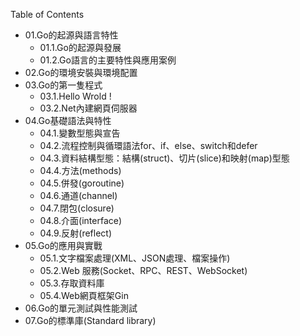 Table of Contents
<!--https://willh.gitbook.io/build-web-application-with-golang-zhtw/-->
<!--
01.Go的起源與語言特性
    01.1.Go的起源與發展
    01.2.Go語言的主要特性與應用案例
02.Go的環境安裝與環境配置
03.Go的第一隻程式
  03.1.Hello Wrold ! 
  03.2.Net內建網頁伺服器
04.Go基礎語法與特性
    04.1.變數型態與宣告
    04.2.流程控制與循環語法for、if、else、switch和defer
    04.3.資料結構型態：結構(struct)、切片(slice)和映射(map)型態
    04.4.方法(methods)
    04.5.併發(goroutine)
    04.6.通道(channel)
    04.7.閉包(closure)
    04.8.介面(interface)
05.Go的應用與實戰
    05.1.文字檔案處理(XML、JSON處理、檔案操作)
    05.2.Web 服務(Socket、RPC、REST、WebSocket)
    05.3.存取資料庫
    05.4.Web網頁框架Gin
06.Go的單元測試與性能測試
07.Go的標準庫(Standard library)-->

* 01.Go的起源與語言特性
    * 01.1.Go的起源與發展
    * 01.2.Go語言的主要特性與應用案例
* 02.Go的環境安裝與環境配置
* 03.Go的第一隻程式
  * 03.1.Hello Wrold ! 
  * 03.2.Net內建網頁伺服器
* 04.Go基礎語法與特性
    * 04.1.變數型態與宣告
    * 04.2.流程控制與循環語法for、if、else、switch和defer
    * 04.3.資料結構型態：結構(struct)、切片(slice)和映射(map)型態
    * 04.4.方法(methods)
    * 04.5.併發(goroutine)
    * 04.6.通道(channel)
    * 04.7.閉包(closure)
    * 04.8.介面(interface)
    * 04.9.反射(reflect)
* 05.Go的應用與實戰
    * 05.1.文字檔案處理(XML、JSON處理、檔案操作)
    * 05.2.Web 服務(Socket、RPC、REST、WebSocket)
    * 05.3.存取資料庫
    * 05.4.Web網頁框架Gin
* 06.Go的單元測試與性能測試
* 07.Go的標準庫(Standard library)